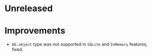# Unreleased

# Improvements

- `Db.object` type was not supported in `SQLite` and `InMemory` features,
  fixed.
